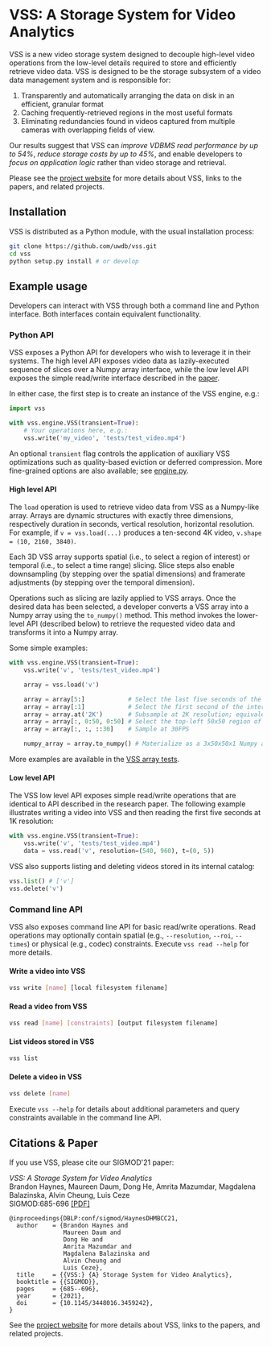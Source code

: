 # VSS: A Storage System for Video Analytics

VSS is a new video storage system designed to decouple
high-level video operations from the low-level details required to
store and efficiently retrieve video data. VSS is designed to be the
storage subsystem of a video data management system
and is responsible for: 

1. Transparently and automatically arranging
the data on disk in an efficient, granular format
2. Caching
frequently-retrieved regions in the most useful formats
3. Eliminating redundancies found in videos captured from multiple
cameras with overlapping fields of view. 

Our results suggest that
VSS can *improve VDBMS read performance by up to 54%*, *reduce
storage costs by up to 45%*, and enable developers to *focus on
application logic* rather than video storage and retrieval.

Please see the [project website](https://db.cs.washington.edu/projects/visualworld) for more details about VSS, links to the papers, and related projects.

## Installation

VSS is distributed as a Python module, with the usual installation process:

```bash
git clone https://github.com/uwdb/vss.git
cd vss
python setup.py install # or develop

```

## Example usage

Developers can interact with VSS through both a command line and Python interface.  Both interfaces contain equivalent functionality.

### Python API

VSS exposes a Python API for developers who wish to leverage it in their systems.  The high level API exposes video data as lazily-executed sequence of slices over a Numpy array interface, while the low level API exposes the simple read/write interface described in the [paper](https://db.cs.washington.edu/projects/visualworld/vss.pdf).


In either case, the first step is to create an instance of the VSS engine, e.g.:

```python
import vss

with vss.engine.VSS(transient=True):
    # Your operations here, e.g.:
    vss.write('my_video', 'tests/test_video.mp4')
```

An optional `transient` flag controls the application of auxiliary VSS optimizations such as quality-based eviction or deferred compression.  More fine-grained options are also available; see [engine.py](https://github.com/uwdb/vss/blob/master/vfs/engine.py).

#### High level API

The `load` operation is used to retrieve video data from VSS as a Numpy-like array.  Arrays are dynamic structures with exactly three dimensions, respectively duration in seconds, vertical resolution, horizontal resolution.  For example, if `v = vss.load(...)` produces a ten-second 4K video, `v.shape = (10, 2160, 3840)`.

Each 3D VSS array supports spatial (i.e., to select a region of interest) or temporal (i.e., to select a time range) slicing.  Slice steps also enable downsampling (by stepping over the spatial dimensions) and framerate adjustments (by stepping over the temporal dimension).

Operations such as slicing are lazily applied to VSS arrays.
Once the desired data has been selected, a developer converts a VSS array into a Numpy array using the `to_numpy()` method.  This method invokes the lower-level API (described below) to retrieve the requested video data and transforms it into a Numpy array.

Some simple examples:

```python
with vss.engine.VSS(transient=True):
    vss.write('v', 'tests/test_video.mp4')

    array = vss.load('v')

    array = array[5:]            # Select the last five seconds of the video
    array = array[:1]            # Select the first second of the intermediate result, i.e. time=[5, 6)
    array = array.at('2K')       # Subsample at 2K resolution; equivalent to array[:, ::2, ::2]
    array = array[:, 0:50, 0:50] # Select the top-left 50x50 region of the downsampled video
    array = array[:, :, ::30]    # Sample at 30FPS

    numpy_array = array.to_numpy() # Materialize as a 3x50x50x1 Numpy array (3-channel RGB, t, y, x)
```

More examples are available in the [VSS array tests](https://github.com/BrandonHaynes/vss/tree/master/tests/test_array.py).

#### Low level API

The VSS low level API exposes simple read/write operations that are identical to API described in the research paper.  The following example illustrates writing a video into VSS and then reading the first five seconds at 1K resolution:

```python
with vss.engine.VSS(transient=True):
    vss.write('v', 'tests/test_video.mp4')
    data = vss.read('v', resolution=(540, 960), t=(0, 5))
``` 

VSS also supports listing and deleting videos stored in its internal catalog:

```python
vss.list() # ['v']
vss.delete('v')
``` 

### Command line API

VSS also exposes command line API for basic read/write operations.  Read operations may optionally contain spatial (e.g., `--resolution`, `--roi`, `--times`) or physical (e.g., codec) constraints.  Execute `vss read --help` for more details.

#### Write a video into VSS

```bash
vss write [name] [local filesystem filename]
```

#### Read a video from VSS

```bash
vss read [name] [constraints] [output filesystem filename]
```

#### List videos stored in VSS

```bash
vss list
```

#### Delete a video in VSS

```bash
vss delete [name]
```

Execute `vss --help` for details about additional parameters and query constraints available in the command line API.

## Citations & Paper

If you use VSS, please cite our SIGMOD'21 paper:

_VSS: A Storage System for Video Analytics_<br />
Brandon Haynes, Maureen Daum, Dong He, Amrita Mazumdar, Magdalena Balazinska, Alvin Cheung, Luis Ceze<br />
SIGMOD:685-696 [[PDF]](https://doi.org/10.1145/3448016.3459242)

```
@inproceedings{DBLP:conf/sigmod/HaynesDHMBCC21,
  author    = {Brandon Haynes and
               Maureen Daum and
               Dong He and
               Amrita Mazumdar and
               Magdalena Balazinska and
               Alvin Cheung and
               Luis Ceze},
  title     = {{VSS:} {A} Storage System for Video Analytics},
  booktitle = {{SIGMOD}},
  pages     = {685--696},
  year      = {2021},
  doi       = {10.1145/3448016.3459242},
}
```

See the [project website](https://db.cs.washington.edu/projects/visualworld) for more details about VSS, links to the papers, and related projects.
